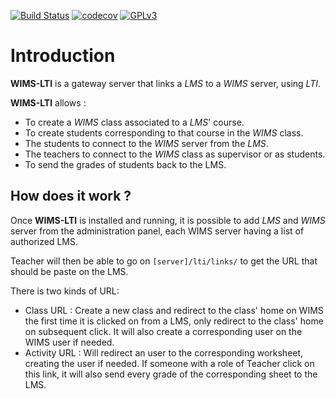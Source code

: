 [![Build Status](https://travis-ci.org/PremierLangage/wims-lti.svg?branch=master)](https://travis-ci.org/PremierLangage/wims-lti)
[![codecov](https://codecov.io/gh/PremierLangage/wims-lti/branch/master/graph/badge.svg)](https://codecov.io/gh/PremierLangage/wims-lti)
[![GPLv3](https://img.shields.io/badge/license-GPLv3-brightgreen.svg)](#)


# Introduction

**WIMS-LTI** is a gateway server that links a *LMS* to a *WIMS* server, using *LTI*.

**WIMS-LTI** allows :

* To create a *WIMS* class associated to a *LMS*' course.
* To create students corresponding to that course in the *WIMS* class.
* The students to connect to the *WIMS* server from the *LMS*.
* The teachers to connect to the *WIMS* class as supervisor or as students.
* To send the grades of students back to the LMS.


## How does it work ?

Once **WIMS-LTI** is installed and running, it is possible to add *LMS* and *WIMS* server
from the administration panel, each WIMS server having a list of authorized LMS.

Teacher will then be able to go on `[server]/lti/links/` to get the URL that should be
paste on the LMS.

There is two kinds of URL:

* Class URL : Create a new class and redirect to the class' home on WIMS the first time it is
    clicked on from a LMS, only redirect to the class' home on subsequent click. It will also create
    a corresponding user on the WIMS user if needed.
* Activity URL : Will redirect an user to the corresponding worksheet, creating the user if needed.
    If someone with a role of Teacher click on this link, it will also send every grade of the
    corresponding sheet to the LMS.
